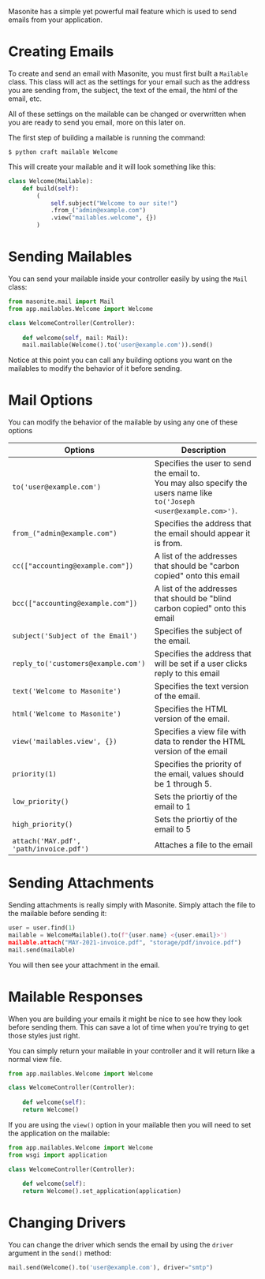 Masonite has a simple yet powerful mail feature which is used to send emails from your application. 

# Creating Emails

To create and send an email with Masonite, you must first built a `Mailable` class. This class will act as the settings for your email such as the address you are sending from, the subject, the text of the email, the html of the email, etc.

All of these settings on the mailable can be changed or overwritten when you are ready to send you email, more on this later on.

The first step of building a mailable is running the command:

```terminal
$ python craft mailable Welcome
```

This will create your mailable and it will look something like this:

```python
class Welcome(Mailable):
    def build(self):
        (
            self.subject("Welcome to our site!")
            .from_("admin@example.com")
            .view("mailables.welcome", {})
        )
```

# Sending Mailables

You can send your mailable inside your controller easily by using the `Mail` class:

```python
from masonite.mail import Mail
from app.mailables.Welcome import Welcome

class WelcomeController(Controller):
  
	def welcome(self, mail: Mail):
    mail.mailable(Welcome().to('user@example.com')).send()
```

Notice at this point you can call any building options you want on the mailables to modify the behavior of it before sending.

# Mail Options

You can modify the behavior of the mailable by using any one of these options

| Options                                 | Description                                                  |
| --------------------------------------- | ------------------------------------------------------------ |
| `to('user@example.com')`                | Specifies the user to send the email to. <br />You may also specify the users name like `to('Joseph <user@example.com>')`. |
| `from_("admin@example.com")`            | Specifies the address that the email should appear it is from. |
| `cc(["accounting@example.com"])`        | A list of the addresses that should be "carbon copied" onto this email |
| `bcc(["accounting@example.com"])`       | A list of the addresses that should be "blind carbon copied" onto this email |
| `subject('Subject of the Email')`       | Specifies the subject of the email.                          |
| `reply_to('customers@example.com')`     | Specifies the address that will be set if a user clicks reply to this email |
| `text('Welcome to Masonite')`           | Specifies the text version of the email.                     |
| `html('Welcome to Masonite')`           | Specifies the HTML version of the email.                     |
| `view('mailables.view', {})`            | Specifies a view file with data to render the HTML version of the email |
| `priority(1)`                           | Specifies the priority of the email, values should be 1 through 5. |
| `low_priority()`                        | Sets the priortiy of the email to 1                          |
| `high_priority()`                       | Sets the priortiy of the email to 5                          |
| `attach('MAY.pdf', 'path/invoice.pdf')` | Attaches a file to the email                                 |

# Sending Attachments

Sending attachments is really simply with Masonite. Simply attach the file to the mailable before sending it:

```python
user = user.find(1)
mailable = WelcomeMailable().to(f"{user.name} <{user.email}>')
mailable.attach("MAY-2021-invoice.pdf", "storage/pdf/invoice.pdf")
mail.send(mailable)
```

You will then see your attachment in the email.

# Mailable Responses

When you are building your emails it might be nice to see how they look before sending them. This can save a lot of time when you're trying to get those styles just right.

You can simply return your mailable in your controller and it will return like a normal view file.

```python
from app.mailables.Welcome import Welcome

class WelcomeController(Controller):
  
	def welcome(self):
    return Welcome()
```

If you are using the `view()` option in your mailable then you will need to set the application on the mailable:

```python
from app.mailables.Welcome import Welcome
from wsgi import application

class WelcomeController(Controller):
  
	def welcome(self):
    return Welcome().set_application(application)
```

# Changing Drivers

You can change the driver which sends the email by using the `driver` argument in the `send()` method:

```python
mail.send(Welcome().to('user@example.com'), driver="smtp")
```

